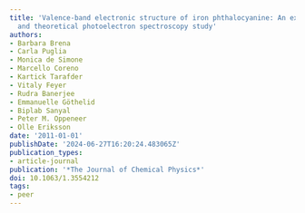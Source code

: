 ```yaml
---
title: 'Valence-band electronic structure of iron phthalocyanine: An experimental
  and theoretical photoelectron spectroscopy study'
authors:
- Barbara Brena
- Carla Puglia
- Monica de Simone
- Marcello Coreno
- Kartick Tarafder
- Vitaly Feyer
- Rudra Banerjee
- Emmanuelle Göthelid
- Biplab Sanyal
- Peter M. Oppeneer
- Olle Eriksson
date: '2011-01-01'
publishDate: '2024-06-27T16:20:24.483065Z'
publication_types:
- article-journal
publication: '*The Journal of Chemical Physics*'
doi: 10.1063/1.3554212
tags:
- peer
---
```

